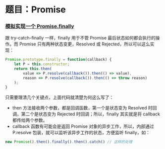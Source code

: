 # 题目：Promise 

### [模拟实现一个 Promise.finally](https://github.com/Advanced-Frontend/Daily-Interview-Question/issues/109)

跟 try-catch-finally 一样，finally 用于不管 Promise 最后状态如何都会执行的操作。而 Promise 只有两种状态变更，Resolved 或 Rejected，所以可以这么实现：

```javascript
Promise.prototype.finally = function(callback) {
    let P = this.constructor;
    return this.then(
    	value => P.resolve(callback()).then(() => value),
        reason => P.resolve(callback()).then(() => throw reason)
    );
}
```

只需要理清几个关键点，上面代码就清楚为何这么写了：

- then 方法接收两个参数，都是回调函数，第一个是状态变为 Resolved 时回调，第二个是状态变为 Rejected 时回调；所以，finally  其实就是将 callback 都传给两个参数。
- callback 函数有可能会是返回 Promise 对象的异步工作，所以，内部通过 P.resolve 包装，就可以监听该异步工作的状态，方便监听 finally，如：

```javascript
new Promise().then().finally().then().catch() // 这样的处理
```

